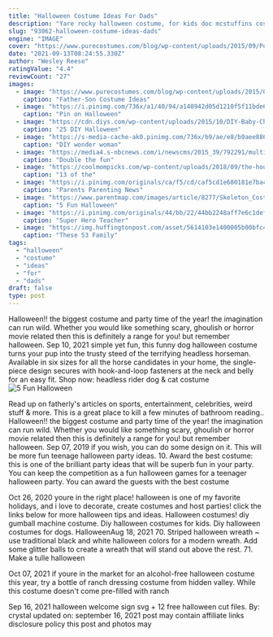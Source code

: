 ```yaml
---
title: "Halloween Costume Ideas For Dads"
description: "Yare rocky halloween costume, for kids doc mcstuffins costume toddler, lemon costume for veggies. Your little one will be ready to protect and serve halloween with our police officer costume! our police officer costume"
slug: "93062-halloween-costume-ideas-dads"
engine: "IMAGE"
cover: "https://www.purecostumes.com/blog/wp-content/uploads/2015/09/Polyvore-Father-Son-Costume-Ideas_1.jpg"
date: "2021-09-13T08:24:55.330Z"
author: "Wesley Reese"
ratingValue: "4.4"
reviewCount: "27"
images:
  - image: "https://www.purecostumes.com/blog/wp-content/uploads/2015/09/Polyvore-Father-Son-Costume-Ideas_1.jpg"
    caption: "Father-Son Costume Ideas"
  - image: "https://i.pinimg.com/736x/a1/40/94/a140942d05d1210f5f11bde62b3ed0ee--baby-halloween-costumes-family-costumes.jpg"
    caption: "Pin on Halloween"
  - image: "https://cdn.diys.com/wp-content/uploads/2015/10/DIY-Baby-Chicken-Halloween-Costume.jpg"
    caption: "25 DIY Halloween"
  - image: "https://s-media-cache-ak0.pinimg.com/736x/b9/ae/e8/b9aee886178963df9d01cfef850ebb77.jpg"
    caption: "DIY wonder woman"
  - image: "https://media4.s-nbcnews.com/i/newscms/2015_39/792291/multiples-halloween-costume-today-150924-sushi-tease_160614f3a644b56b1fbe635c2bf2d2af.jpg"
    caption: "Double the fun"
  - image: "https://coolmompicks.com/wp-content/uploads/2018/09/the-house-that-lars-built-piccaso-family-halloween-costume.jpg"
    caption: "13 of the"
  - image: "https://i.pinimg.com/originals/ca/f5/cd/caf5cd1e680181e7bac0195d175ec280.jpg"
    caption: "Parents Parenting News"
  - image: "https://www.parentmap.com/images/article/8277/Skeleton_Costume.jpg"
    caption: "5 Fun Halloween"
  - image: "https://i.pinimg.com/originals/44/bb/22/44bb2248aff7e6c1def9a892196046f1.jpg"
    caption: "Super Hero Teacher"
  - image: "https://img.huffingtonpost.com/asset/5614103e1400005b00bfc409.jpeg?ops=scalefit_960_noupscale"
    caption: "These 53 Family"
tags:
  - "halloween"
  - "costume"
  - "ideas"
  - "for"
  - "dads"
draft: false
type: post
---
```


Halloween!! the biggest costume and party time of the year! the imagination can run wild. Whether you would like something scary, ghoulish or horror movie related then this is definitely a range for you! but remember halloween. Sep 10, 2021 simple yet fun, this funny dog halloween costume turns your pup into the trusty steed of the terrifying headless horseman. Available in six sizes for all the horse candidates in your home, the single-piece design secures with hook-and-loop fasteners at the neck and belly for an easy fit. Shop now: headless rider dog & cat costume
![5 Fun Halloween](https://www.parentmap.com/images/article/8277/Skeleton_Costume.jpg "5 Fun Halloween")

Read up on fatherly&#39;s articles on sports, entertainment, celebrities, weird stuff &amp; more. This is a great place to kill a few minutes of bathroom reading.. Halloween!! the biggest costume and party time of the year! the imagination can run wild. Whether you would like something scary, ghoulish or horror movie related then this is definitely a range for you! but remember halloween. Sep 07, 2019 if you wish, you can do some design on it. This will be more fun teenage halloween party ideas. 10. Award the best costume: this is one of the brilliant party ideas that will be superb fun in your party. You can keep the competition as a fun halloween games for a teenager halloween party. You can award the guests with the best costume
<!--inArticleAds-->

<!--galleryOne-->

Oct 26, 2020 youre in the right place! halloween is one of my favorite holidays, and i love to decorate, create costumes and host parties! click the links below for more halloween tips and ideas. Halloween costumes! diy gumball machine costume. Diy halloween costumes for kids. Diy halloween costumes for dogs. HalloweenAug 18, 2021 70. Striped halloween wreath ~ use traditional black and white halloween colors for a modern wreath. Add some glitter balls to create a wreath that will stand out above the rest. 71. Make a tulle halloween
<!--inArticleAds-->

<!--galleryTwo-->

Oct 07, 2021 if youre in the market for an alcohol-free halloween costume this year, try a bottle of ranch dressing costume from hidden valley. While this costume doesn't come pre-filled with ranch
<!--galleryThree-->

Sep 16, 2021 halloween welcome sign svg + 12 free halloween cut files. By: crystal  updated on: september 16, 2021  post may contain affiliate links disclosure policy this post and photos may